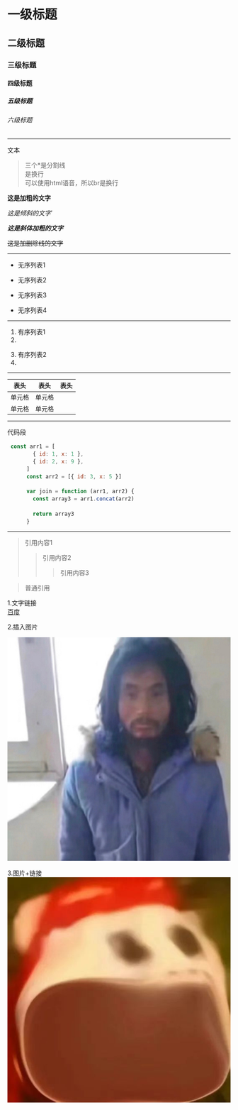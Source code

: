 

# 一级标题
## 二级标题
### 三级标题
#### 四级标题
##### 五级标题
###### 六级标题
*** 
文本
> 三个*是分割线
> <br />是换行<br/>
> 可以使用html语音，所以br是换行

**这是加粗的文字**

*这是倾斜的文字*`

***这是斜体加粗的文字***

~~这是加删除线的文字~~
***
* 无序列表1
- 无序列表2
* 无序列表3
- 无序列表4
---
1. 有序列表1
2. 
3) 有序列表2
4) 
---
|  表头   | 表头  |表头|
|  ----  | ----  |----|
| 单元格  | 单元格 |
| 单元格  | 单元格 |

***
代码段
```js
 const arr1 = [
        { id: 1, x: 1 },
        { id: 2, x: 9 },
      ]
      const arr2 = [{ id: 3, x: 5 }]

      var join = function (arr1, arr2) {
        const array3 = arr1.concat(arr2)
        
        return array3
      }
```
---
> 引用内容1
>> 引用内容2
>>> 引用内容3

>普通引用

1.文字链接<br />
[百度](www.baidu.com)

2.插入图片

![图片名称](image.png)

3.图片+链接
[![Alt text](image-1.png)](https://weibo.com/)

                                                                                                                                                                                                                                                                                                                                                                                                                                                                                                                                                                                                                                                                                                                                                                                                                                                                                                                                                                                                                                                                                                                                                                                                                                                                                                                                                                                                                                                                                                                                                                                                                                                                                                                                                                                                                                                                                                                                                                                                                                                                                                                                                                                                                                                                                                                                                                                                                                                                                                                                                                                                                                                                                                                                                                                                                                                                                                                                                                                                                                                                                                                                                                                                                                                                                                                                                                                                                                                                                                                                                                                                                                                                                                                                                                                                                                                                                                                                                                                                                                                                                                                                                                                                                                                                                                                                                                                                                                                                                                                                                                                                                                                                                                                                                                                                                                                                                                                                                                                                                                                                                                                                                                                                  